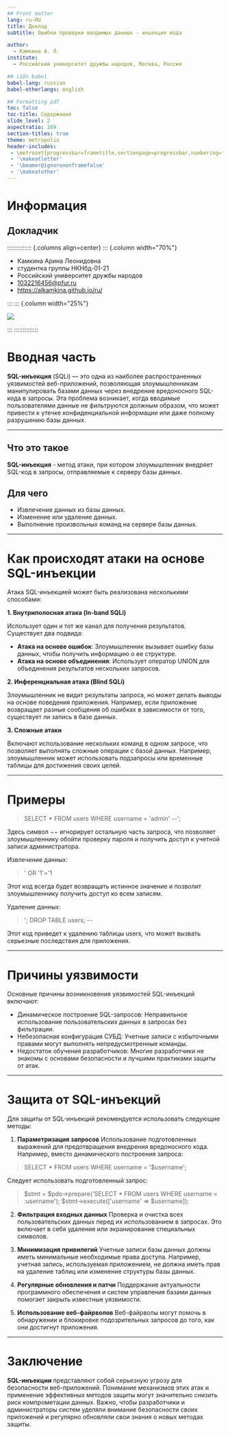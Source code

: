 ```yaml
---
## Front matter
lang: ru-RU
title: Доклад
subtitle: Ошибки проверки вводимых данных - инъекция кода

author:
  - Камкина А. Л.
institute:
  - Российский университет дружбы народов, Москва, Россия

## i18n babel
babel-lang: russian
babel-otherlangs: english

## Formatting pdf
toc: false
toc-title: Содержание
slide_level: 2
aspectratio: 169
section-titles: true
theme: metropolis
header-includes:
 - \metroset{progressbar=frametitle,sectionpage=progressbar,numbering=fraction}
 - '\makeatletter'
 - '\beamer@ignorenonframefalse'
 - '\makeatother'
---
```


# Информация

## Докладчик

:::::::::::::: {.columns align=center}
::: {.column width="70%"}

  * Камкина Арина Леонидовна
  * студентка группы НКНбд-01-21
  * Российский университет дружбы народов
  * [1032216456@pfur.ru](mailto:1032216456@rudn.ru)
  * <https://alkamkina.github.io/ru/>

:::
::: {.column width="25%"}

![](./image/me.jpg)

:::
::::::::::::::


# Вводная часть

**SQL-инъекция** (SQLi) — это одна из наиболее распространенных уязвимостей веб-приложений, позволяющая злоумышленникам манипулировать базами данных через внедрение вредоносного SQL-кода в запросы. Эта проблема возникает, когда вводимые пользователями данные не фильтруются должным образом, что может привести к утечке конфиденциальной информации или даже полному разрушению базы данных.

---

## Что это такое

**SQL-инъекция**  -  метод атаки, при котором злоумышленник внедряет SQL-код в запросы, отправляемые к серверу базы данных.

## Для чего

- Извлечение данных из базы данных.
- Изменение или удаление данных.
- Выполнение произвольных команд на сервере базы данных.

---

# Как происходят атаки на основе SQL-инъекции

Атака SQL-инъекцией может быть реализована несколькими способами:

**1. Внутриполосная атака (In-band SQLi)**

Использует один и тот же канал для получения результатов. Существует два подвида:

- **Атака на основе ошибок**: Злоумышленник вызывает ошибку базы данных, чтобы получить информацию о ее структуре.
- **Атака на основе объединения**: Использует оператор UNION для объединения результатов нескольких запросов.

**2. Инференциальная атака (Blind SQLi)**

Злоумышленник не видит результаты запроса, но может делать выводы на основе поведения приложения. Например, если приложение возвращает разные сообщения об ошибках в зависимости от того, существует ли запись в базе данных.

**3. Сложные атаки**

Включают использование нескольких команд в одном запросе, что позволяет выполнять сложные операции с базой данных. Например, злоумышленник может использовать подзапросы или временные таблицы для достижения своих целей.

---

# Примеры

> SELECT * FROM users WHERE username = 'admin' --';

Здесь символ $--$ игнорирует остальную часть запроса, что позволяет злоумышленнику обойти проверку пароля и получить доступ к учетной записи администратора.

Извлечение данных:
> ' OR '1'='1

Этот код всегда будет возвращать истинное значение и позволит злоумышленнику получить доступ ко всем записям.

Удаление данных:
> '; DROP TABLE users; --

Этот код приведет к удалению таблицы users, что может вызвать серьезные последствия для приложения.

---

# Причины уязвимости

Основные причины возникновения уязвимостей SQL-инъекций включают:

- Динамическое построение SQL-запросов: Неправильное использование пользовательских данных в запросах без фильтрации.
- Небезопасная конфигурация СУБД: Учетные записи с избыточными правами могут выполнять непредусмотренные команды.
- Недостаток обучения разработчиков: Многие разработчики не знакомы с основами безопасности и лучшими практиками защиты от атак.

---

# Защита от SQL-инъекций
Для защиты от SQL-инъекций рекомендуется использовать следующие методы:

1. **Параметризация запросов**
Использование подготовленных выражений для предотвращения внедрения вредоносного кода. Например, вместо динамического построения запроса:
> SELECT * FROM users WHERE username = '$username';

Следует использовать подготовленный запрос:
> $stmt = $pdo->prepare('SELECT * FROM users WHERE username = :username');
> $stmt->execute(['username' => $username]);

2. **Фильтрация входных данных**
Проверка и очистка всех пользовательских данных перед их использованием в запросах. Это включает в себя удаление или экранирование специальных символов.

3. **Минимизация привилегий**
Учетные записи базы данных должны иметь минимальные необходимые права доступа. Например, учетная запись, используемая приложением, не должна иметь прав на удаление таблиц или изменение структуры базы данных.

4. **Регулярные обновления и патчи**
Поддержание актуальности программного обеспечения и систем управления базами данных помогает закрыть известные уязвимости.

5. **Использование веб-файрволов**
Веб-файрволы могут помочь в обнаружении и блокировке подозрительных запросов до того, как они достигнут приложения.

---

# Заключение

**SQL-инъекции** представляют собой серьезную угрозу для безопасности веб-приложений. Понимание механизмов этих атак и применение эффективных методов защиты могут значительно снизить риск компрометации данных. Важно, чтобы разработчики и администраторы систем уделяли внимание безопасности своих приложений и регулярно обновляли свои знания о новых методах защиты.